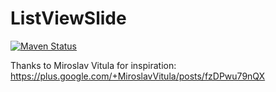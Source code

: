 # ListViewSlide

[![Maven Status](https://img.shields.io/github/release/jereksel/ListViewSlide.svg?label=JitPack)](https://jitpack.io/#jereksel/ListViewSlide/)

Thanks to Miroslav Vitula for inspiration: https://plus.google.com/+MiroslavVitula/posts/fzDPwu79nQX
